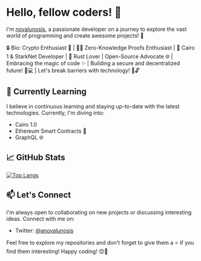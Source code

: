 # Hello, fellow coders! 👋

I'm [novalunosis](https://github.com/yourusername), a passionate developer on a journey to explore the vast world of programming and create awesome projects! 🚀

🔒 Bio: Crypto Enthusiast 🚀 | 🧙‍♂️ Zero-Knowledge Proofs Enthusiast | 🎨 Cairo 1 & StarkNet Developer | 🦀 Rust Lover | Open-Source Advocate 🌐 | Embracing the magic of code ✨ | Building a secure and decentralized future! 🏰💻 | Let's break barriers with technology! 🌌🔓

## 🌱 Currently Learning

I believe in continuous learning and staying up-to-date with the latest technologies. Currently, I'm diving into:

- Cairo 1.0
- Ethereum Smart Contracts 🔗
- GraphQL 🌐

## 📈 GitHub Stats

[![Top Langs](https://github-readme-stats.vercel.app/api/top-langs/?username=anovalunosis)](https://github.com/anovalunosis/github-readme-stats)

## 📫 Let's Connect

I'm always open to collaborating on new projects or discussing interesting ideas. Connect with me on:

- Twitter: [@anovalunosis](https://twitter.com/anovalunosis)

Feel free to explore my repositories and don't forget to give them a ⭐️ if you find them interesting! Happy coding! 😊🎉


